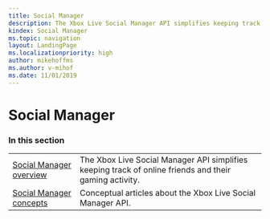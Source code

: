 ```yaml
---
title: Social Manager
description: The Xbox Live Social Manager API simplifies keeping track of online friends and their gaming activity.
kindex: Social Manager
ms.topic: navigation
layout: LandingPage
ms.localizationpriority: high
author: mikehoffms
ms.author: v-mihof
ms.date: 11/01/2019
---
```


# Social Manager


### In this section

|     |     |
| --- | --- |
| [Social Manager overview](live-social-manager-overview.md) | The Xbox Live Social Manager API simplifies keeping track of online friends and their gaming activity. |
| [Social Manager concepts](concepts/live-socmgr-concepts-nav.md) | Conceptual articles about the Xbox Live Social Manager API. |
